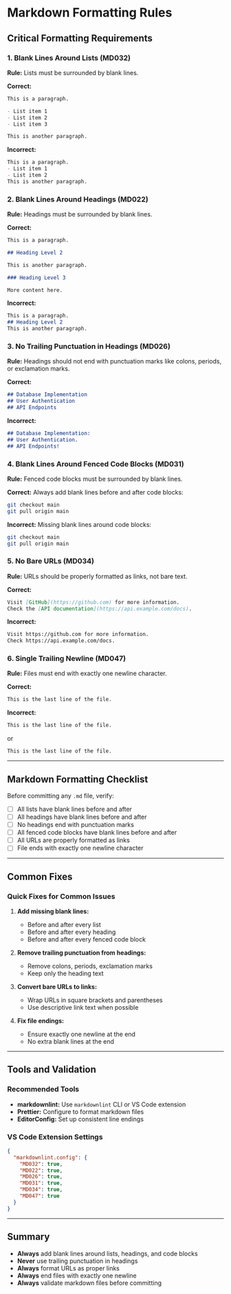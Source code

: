 # Markdown Formatting Rules

## Critical Formatting Requirements

### 1. Blank Lines Around Lists (MD032)

**Rule:** Lists must be surrounded by blank lines.

**Correct:**

```markdown
This is a paragraph.

- List item 1
- List item 2
- List item 3

This is another paragraph.
```

**Incorrect:**

```markdown
This is a paragraph.
- List item 1
- List item 2
This is another paragraph.
```

### 2. Blank Lines Around Headings (MD022)

**Rule:** Headings must be surrounded by blank lines.

**Correct:**

```markdown
This is a paragraph.

## Heading Level 2

This is another paragraph.

### Heading Level 3

More content here.
```

**Incorrect:**

```markdown
This is a paragraph.
## Heading Level 2
This is another paragraph.
```

### 3. No Trailing Punctuation in Headings (MD026)

**Rule:** Headings should not end with punctuation marks like colons, periods, or exclamation marks.

**Correct:**

```markdown
## Database Implementation
## User Authentication
## API Endpoints
```

**Incorrect:**

```markdown
## Database Implementation:
## User Authentication.
## API Endpoints!
```

### 4. Blank Lines Around Fenced Code Blocks (MD031)

**Rule:** Fenced code blocks must be surrounded by blank lines.

**Correct:** Always add blank lines before and after code blocks:

```bash
git checkout main
git pull origin main
```

**Incorrect:** Missing blank lines around code blocks:

```bash
git checkout main
git pull origin main
```

### 5. No Bare URLs (MD034)

**Rule:** URLs should be properly formatted as links, not bare text.

**Correct:**

```markdown
Visit [GitHub](https://github.com) for more information.
Check the [API documentation](https://api.example.com/docs).
```

**Incorrect:**

```markdown
Visit https://github.com for more information.
Check https://api.example.com/docs.
```

### 6. Single Trailing Newline (MD047)

**Rule:** Files must end with exactly one newline character.

**Correct:**

```markdown
This is the last line of the file.
```

**Incorrect:**

```markdown
This is the last line of the file.
```

or

```markdown
This is the last line of the file.


```

---

## Markdown Formatting Checklist

Before committing any `.md` file, verify:

- [ ] All lists have blank lines before and after
- [ ] All headings have blank lines before and after
- [ ] No headings end with punctuation marks
- [ ] All fenced code blocks have blank lines before and after
- [ ] All URLs are properly formatted as links
- [ ] File ends with exactly one newline character

---

## Common Fixes

### Quick Fixes for Common Issues

1. **Add missing blank lines:**
   - Before and after every list
   - Before and after every heading
   - Before and after every fenced code block

2. **Remove trailing punctuation from headings:**
   - Remove colons, periods, exclamation marks
   - Keep only the heading text

3. **Convert bare URLs to links:**
   - Wrap URLs in square brackets and parentheses
   - Use descriptive link text when possible

4. **Fix file endings:**
   - Ensure exactly one newline at the end
   - No extra blank lines at the end

---

## Tools and Validation

### Recommended Tools

- **markdownlint:** Use `markdownlint` CLI or VS Code extension
- **Prettier:** Configure to format markdown files
- **EditorConfig:** Set up consistent line endings

### VS Code Extension Settings

```json
{
  "markdownlint.config": {
    "MD032": true,
    "MD022": true,
    "MD026": true,
    "MD031": true,
    "MD034": true,
    "MD047": true
  }
}
```

---

## Summary

- **Always** add blank lines around lists, headings, and code blocks
- **Never** use trailing punctuation in headings
- **Always** format URLs as proper links
- **Always** end files with exactly one newline
- **Always** validate markdown files before committing
